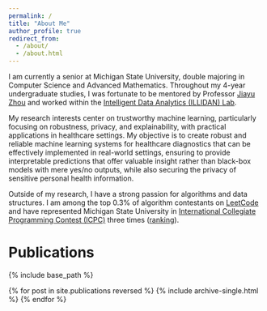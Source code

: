 ```yaml
---
permalink: /
title: "About Me"
author_profile: true
redirect_from: 
  - /about/
  - /about.html
---
```


I am currently a senior at Michigan State University, double majoring in Computer Science and Advanced Mathematics. Throughout my 4-year undergraduate studies, I was fortunate to be mentored by Professor [Jiayu Zhou](https://jiayuzhou.github.io/) and worked within the [Intelligent Data Analytics (ILLIDAN) Lab](https://illidanlab.github.io/#about).

My research interests center on trustworthy machine learning, particularly focusing on robustness, privacy, and explainability, with practical applications in healthcare settings. My objective is to create robust and reliable machine learning systems for healthcare diagnostics that can be effectively implemented in real-world settings, ensuring to provide interpretable predictions that offer valuable insight rather than black-box models with mere yes/no outputs, while also securing the privacy of sensitive personal health information.

Outside of my research, I have a strong passion for algorithms and data structures. I am among the top 0.3% of algorithm contestants on [LeetCode](https://leetcode.com/u/caobaohoang03/) and have represented Michigan State University in [International Collegiate Programming Contest (ICPC)](https://en.wikipedia.org/wiki/International_Collegiate_Programming_Contest) three times ([ranking](https://icpc.global/ICPCID/0UGBYW44O1V1)).


Publications
======
{% include base_path %}

{% for post in site.publications reversed %}
  {% include archive-single.html %}
{% endfor %}



